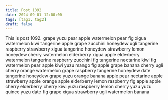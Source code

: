 ```yaml
---
title: Post 1092
date: 2024-09-01 12:00:00
tags: [tag1, tag2]
draft: false
---
```

This is post 1092.
grape
yuzu
pear
apple
watermelon
pear
fig
xigua
watermelon
kiwi
tangerine
apple
grape
zucchini
honeydew
ugli
tangerine
raspberry
strawberry
xigua
tangerine
honeydew
strawberry
lemon
honeydew
cherry
watermelon
elderberry
xigua
apple
elderberry
watermelon
tangerine
raspberry
zucchini
fig
tangerine
nectarine
kiwi
fig
watermelon
pear
apple
kiwi
yuzu
mango
fig
apple
grape
banana
cherry
ugli
cherry
orange
watermelon
grape
raspberry
tangerine
honeydew
date
tangerine
honeydew
grape
yuzu
orange
banana
apple
pear
nectarine
apple
strawberry
apple
orange
apple
elderberry
lemon
raspberry
fig
apple
apple
cherry
elderberry
cherry
kiwi
yuzu
raspberry
lemon
cherry
yuzu
yuzu
quince
yuzu
date
fig
grape
xigua
strawberry
ugli
watermelon
banana
